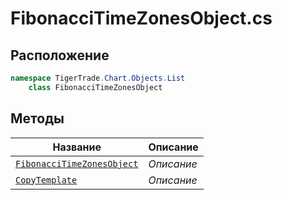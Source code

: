 
# FibonacciTimeZonesObject.cs
## Расположение
```csharp
namespace TigerTrade.Chart.Objects.List  
    class FibonacciTimeZonesObject
```

## Методы
| Название | Описание |
| --- | --- |
| [`FibonacciTimeZonesObject`](./Методы/FibonacciTimeZonesObject.md) | *Описание* |
| [`CopyTemplate`](./Методы/CopyTemplate.md) | *Описание* |
